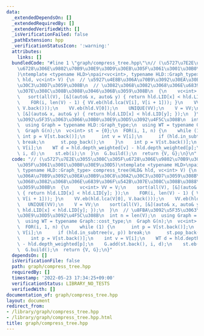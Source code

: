```yaml
---
data:
  _extendedDependsOn: []
  _extendedRequiredBy: []
  _extendedVerifiedWith: []
  _isVerificationFailed: false
  _pathExtension: hpp
  _verificationStatusIcon: ':warning:'
  attributes:
    links: []
  bundledCode: "#line 1 \"graph/compress_tree.hpp\"\n// (\u5727\u7E2E\u3055\u308C\u305F\
    \u6728\u306E\u9802\u70B9\u30E9\u30D9\u30EB\u305F\u3061\u3001\u30B0\u30E9\u30D5\
    )\ntemplate <typename HLD>\npair<vc<int>, typename HLD::Graph_type> compress_tree(HLD&\
    \ hld, vc<int> V) {\n  // \u5927\u4E8B\u306A\u70B9\u3092\u30EA\u30B9\u30C8\u30A2\
    \u30C3\u30D7\u3059\u308B\n  // \u3082\u3068\u3082\u3068\u306E\u6839\u306F\u542B\
    \u307E\u308C\u308B\u3088\u3046\u306B\u3059\u308B\n  {\n    vc<int> VV = V;\n \
    \   sort(all(V), [&](auto& x, auto& y) { return hld.LID[x] < hld.LID[y]; });\n\
    \    FOR(i, len(V) - 1) { VV.eb(hld.lca(V[i], V[i + 1])); }\n    VV.eb(hld.lca(V[0],\
    \ V.back()));\n    VV.eb(hld.V[0]);\n    UNIQUE(VV);\n    V = VV;\n    sort(all(V),\
    \ [&](auto& x, auto& y) { return hld.LID[x] < hld.LID[y]; });\n  }\n  // \u8FBA\
    \u3092\u5F35\u3063\u3066\u30B0\u30E9\u30D5\u3092\u4F5C\u308B\n  int n = len(V);\n\
    \  using Graph = typename HLD::Graph_type;\n  using WT = typename Graph::cost_type;\n\
    \  Graph G(n);\n  vc<int> st = {0};\n  FOR(i, 1, n) {\n    while (1) {\n     \
    \ int p = V[st.back()];\n      int v = V[i];\n      if (hld.in_subtree(v, p))\
    \ break;\n      st.pop_back();\n    }\n    int p = V[st.back()];\n    int v =\
    \ V[i];\n    WT d = hld.depth_weighted[v] - hld.depth_weighted[p];\n    G.add(st.back(),\
    \ i, d);\n    st.eb(i);\n  }\n  G.build();\n  return {V, G};\n}\n"
  code: "// (\u5727\u7E2E\u3055\u308C\u305F\u6728\u306E\u9802\u70B9\u30E9\u30D9\u30EB\
    \u305F\u3061\u3001\u30B0\u30E9\u30D5)\ntemplate <typename HLD>\npair<vc<int>,\
    \ typename HLD::Graph_type> compress_tree(HLD& hld, vc<int> V) {\n  // \u5927\u4E8B\
    \u306A\u70B9\u3092\u30EA\u30B9\u30C8\u30A2\u30C3\u30D7\u3059\u308B\n  // \u3082\
    \u3068\u3082\u3068\u306E\u6839\u306F\u542B\u307E\u308C\u308B\u3088\u3046\u306B\
    \u3059\u308B\n  {\n    vc<int> VV = V;\n    sort(all(V), [&](auto& x, auto& y)\
    \ { return hld.LID[x] < hld.LID[y]; });\n    FOR(i, len(V) - 1) { VV.eb(hld.lca(V[i],\
    \ V[i + 1])); }\n    VV.eb(hld.lca(V[0], V.back()));\n    VV.eb(hld.V[0]);\n \
    \   UNIQUE(VV);\n    V = VV;\n    sort(all(V), [&](auto& x, auto& y) { return\
    \ hld.LID[x] < hld.LID[y]; });\n  }\n  // \u8FBA\u3092\u5F35\u3063\u3066\u30B0\
    \u30E9\u30D5\u3092\u4F5C\u308B\n  int n = len(V);\n  using Graph = typename HLD::Graph_type;\n\
    \  using WT = typename Graph::cost_type;\n  Graph G(n);\n  vc<int> st = {0};\n\
    \  FOR(i, 1, n) {\n    while (1) {\n      int p = V[st.back()];\n      int v =\
    \ V[i];\n      if (hld.in_subtree(v, p)) break;\n      st.pop_back();\n    }\n\
    \    int p = V[st.back()];\n    int v = V[i];\n    WT d = hld.depth_weighted[v]\
    \ - hld.depth_weighted[p];\n    G.add(st.back(), i, d);\n    st.eb(i);\n  }\n\
    \  G.build();\n  return {V, G};\n}"
  dependsOn: []
  isVerificationFile: false
  path: graph/compress_tree.hpp
  requiredBy: []
  timestamp: '2022-05-23 17:34:25+09:00'
  verificationStatus: LIBRARY_NO_TESTS
  verifiedWith: []
documentation_of: graph/compress_tree.hpp
layout: document
redirect_from:
- /library/graph/compress_tree.hpp
- /library/graph/compress_tree.hpp.html
title: graph/compress_tree.hpp
---
```

